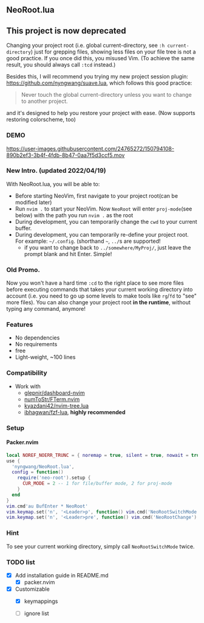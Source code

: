 NeoRoot.lua
---

## This project is now deprecated

Changing your project root (i.e. global current-directory, see `:h current-directory`)
just for grepping files, showing less files on your file tree is not a good practice.
If you once did this, you misused Vim.
(To achieve the same result, you should always call `:tcd` instead.)

Besides this, I will recommend you trying my new project session plugin: https://github.com/nyngwang/suave.lua,
which follows this good practice:

> Never touch the global current-directory unless you want to change to another project.

and it's designed to help you restore your project with ease. (Now supports restoring colorscheme, too)


### DEMO

https://user-images.githubusercontent.com/24765272/150794108-890b2ef3-3b4f-4fdb-8b47-0aa7f5d3ccf5.mov

### New Intro. (updated 2022/04/19)

With NeoRoot.lua, you will be able to:

- Before starting NeoVim, first navigate to your project root(can be modified later)
- Run `nvim .` to start your NeoVim. Now `NeoRoot` will enter `proj-mode`(see below) with the path you run `nvim .` as the root
- During development, you can temporarily change the `cwd` to your current buffer.
- During development, you can temporarily re-define your project root. For example: `~/.config`. (shorthand `~`, `../`s are supported!
  - if you want to change back to `../somewhere/MyProj/`, just leave the prompt blank and hit Enter. Simple!


### Old Promo.

Now you won't have a hard time `:cd` to the right place to see more files before executing commands that takes your current working directory into account
 (i.e. you need to go up some levels to make tools like `rg`/`fd` to "see" more files).
You can also change your project root __in the runtime__, without typing any command, anymore!

### Features

- No dependencies
- No requirements
- free
- Light-weight, ~100 lines

### Compatibility

- Work with
  - [glepnir/dashboard-nvim](https://github.com/glepnir/dashboard-nvim)
  - [numToStr/FTerm.nvim](https://github.com/numtostr/FTerm.nvim)
  - [kyazdani42/nvim-tree.lua](https://github.com/kyazdani42/nvim-tree.lua)
  - [ibhagwan/fzf-lua](https://github.com/ibhagwan/fzf-lua), __highly recommended__

### Setup

#### Packer.nvim

```lua
local NOREF_NOERR_TRUNC = { noremap = true, silent = true, nowait = true }
use {
  'nyngwang/NeoRoot.lua',
  config = function()
    require('neo-root').setup {
      CUR_MODE = 2 -- 1 for file/buffer mode, 2 for proj-mode
    }
  end
}
vim.cmd'au BufEnter * NeoRoot'
vim.keymap.set('n', '<Leader>p', function() vim.cmd('NeoRootSwitchMode') end, NOREF_NOERR_TRUNC)
vim.keymap.set('n', '<Leader>pre', function() vim.cmd('NeoRootChange') end, NOREF_NOERR_TRUNC)
```

### Hint

To see your current working directory, simply call `NeoRootSwitchMode` twice.

### TODO list

- [x] Add installation guide in README.md
  - [x] packer.nvim
- [x] Customizable
  - [x] keymappings
  - [ ] ignore list

